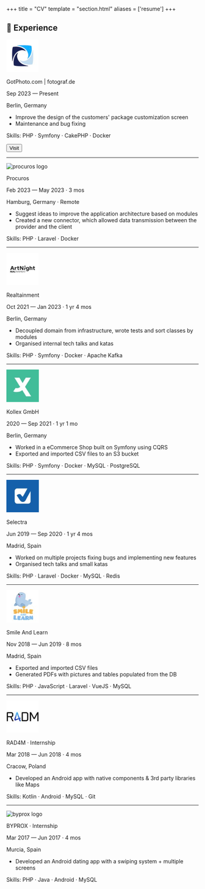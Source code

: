 +++
title = "CV"
template = "section.html"
aliases = ['resume']
+++

## 📃 Experience

<div class="cv">
    <div class="company">
        <img src="/cv/fotograf.png" alt="fotograf.de logo" width="85px">
        <div class="content">
            <p class="title">GotPhoto.com | fotograf.de</p>
            <time class="catalogue-time">Sep 2023 — Present</time>
            <p class="location">Berlin, Germany</p>
            <ul>
                <li>Improve the design of the customers' package customization screen</li>
                <li>Maintenance and bug fixing</li>
            </ul>
            <p class="skills"><span>Skills</span>: PHP · Symfony · CakePHP · Docker</p>
            <button class="button" onClick="window.open('https://www.fotograf.de');">
                 <span class="icon">Visit</span>
            </button>
        </div>
    </div>
    <hr>
    <div class="company">
        <img src="/cv/procuros.jpeg" alt="procuros logo" width="85px">
        <div class="content">
            <p class="title">Procuros</p>
            <time class="catalogue-time">Feb 2023 — May 2023 · 3 mos</time>
            <p class="location">Hamburg, Germany · Remote</p>
            <ul>
                <li>Suggest ideas to improve the application architecture based on modules</li>
                <li>Created a new connector, which allowed data transmission between the provider and the client</li>
            </ul>
            <p class="skills"><span>Skills</span>: PHP · Laravel · Docker</p>
        </div>
    </div>
    <hr>
    <div class="company">
        <img src="/cv/artnight.jpeg" alt="realtainment logo" width="85px">
        <div class="content">
            <p class="title">Realtainment</p>
            <time class="catalogue-time">Oct 2021 — Jan 2023 · 1 yr 4 mos</time>
            <p class="location">Berlin, Germany</p>
            <ul>
                <li>Decoupled domain from infrastructure, wrote tests and sort classes by modules</li>
                <li>Organised internal tech talks and katas</li>
            </ul>
            <p class="skills"><span>Skills</span>: PHP · Symfony · Docker · Apache Kafka</p>
        </div>
    </div>
    <hr>
    <div class="company">
        <img src="/cv/kollex.jpeg" alt="kollex logo" width="85px">
        <div class="content">
            <p class="title">Kollex GmbH</p>
            <time class="catalogue-time">2020 — Sep 2021 · 1 yr 1 mo</time>
            <p class="location">Berlin, Germany</p>
            <ul>
                <li>Worked in a eCommerce Shop built on Symfony using CQRS</li>
                <li>Exported and imported CSV files to an S3 bucket</li>
            </ul>
            <p class="skills"><span>Skills</span>: PHP · Symfony · Docker · MySQL · PostgreSQL</p>
        </div>
    </div>
    <hr>
    <div class="company">
        <img src="/cv/selectra.jpeg" alt="selectra logo" width="85px">
        <div class="content">
            <p class="title">Selectra</p>
            <time class="catalogue-time">Jun 2019 — Sep 2020 · 1 yr 4 mos</time>
            <p class="location">Madrid, Spain</p>
            <ul>
                <li>Worked on multiple projects fixing bugs and implementing new features</li>
                <li>Organised tech talks and small katas</li>
            </ul>
            <p class="skills"><span>Skills</span>: PHP · Laravel · Docker · MySQL · Redis</p>
        </div>
    </div>
    <hr>
    <div class="company">
        <img src="/cv/smile-and-learn.jpeg" alt="smile and learn logo" width="85px">
        <div class="content">
            <p class="title">Smile And Learn</p>
            <time class="catalogue-time">Nov 2018 — Jun 2019 · 8 mos</time>
            <p class="location">Madrid, Spain</p>
            <ul>
                <li>Exported and imported CSV files</li>
                <li>Generated PDFs with pictures and tables populated from the DB</li>
            </ul>
            <p class="skills"><span>Skills</span>: PHP · JavaScript · Laravel · VueJS · MySQL</p>
        </div>
    </div>
    <hr>
    <div class="company">
        <img src="/cv/rad4m.jpg" alt="rad4m logo" width="85px">
        <div class="content">
            <p class="title">RAD4M · Internship</p>
            <time class="catalogue-time">Mar 2018 — Jun 2018 · 4 mos</time>
            <p class="location">Cracow, Poland</p>
            <ul>
                <li>Developed an Android app with native components & 3rd party libraries like Maps</li>
            </ul>
            <p class="skills"><span>Skills</span>: Kotlin · Android · MySQL · Git</p>
        </div>
    </div>
    <hr>
    <div class="company">
        <img src="/cv/byprox.jpeg" alt="byprox logo" width="85px">
        <div class="content">
            <p class="title">BYPROX · Internship</p>
            <time class="catalogue-time">Mar 2017 — Jun 2017 · 4 mos</time>
            <p class="location">Murcia, Spain</p>
            <ul>
                <li>Developed an Android dating app with a swiping system + multiple screens</li>
            </ul>
            <p class="skills"><span>Skills</span>: PHP · Java · Android · MySQL</p>
        </div>
    </div>
</div>
